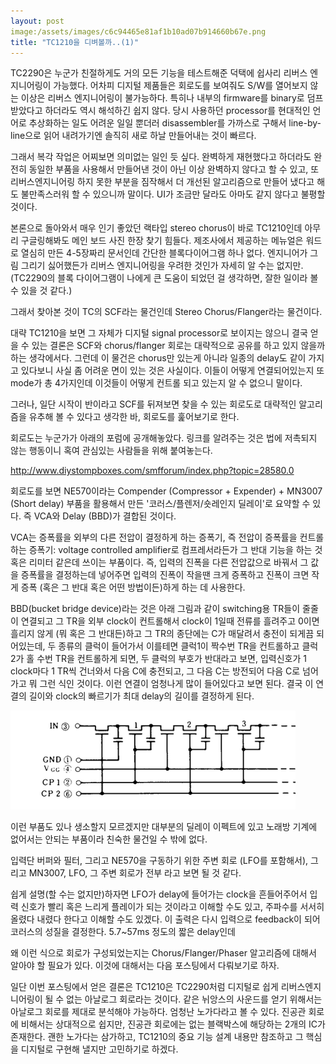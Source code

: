 ```yaml
---
layout: post
image:/assets/images/c6c94465e81af1b10ad07b914660b67e.png
title: "TC1210을 디벼볼까..(1)"
---
```



TC2290은 누군가 친절하게도 거의 모든 기능을 테스트해준 덕택에 쉽사리 리버스 엔지니어링이 가능했다. 어차피 디지털 제품들은 회로도를 보여줘도 S/W를 열어보지 않는 이상은 리버스 엔지니어링이 불가능하다. 특히나 내부의 firmware를 binary로 덤프 받았다고 하더라도 역시 해석하긴 쉽지 않다. 당시 사용하던 processor를 현대적인 언어로 추상화하는 일도 어려운 일일 뿐더러 disassembler를 가까스로 구해서 line-by-line으로 읽어 내려가기엔 솔직히 새로 하날 만들어내는 것이 빠르다.




그래서 복각 작업은 어찌보면 의미없는 일인 듯 싶다. 완벽하게 재현했다고 하더라도 완전히 동일한 부품을 사용해서 만들어낸 것이 아닌 이상 완벽하지 않다고 할 수 있고, 또 리버스엔지니어링 하지 못한 부분을 짐작해서 더 개선된 알고리즘으로 만들어 냈다고 해도 불만족스러워 할 수 있으니까 말이다. UI가 조금만 달라도 아마도 같지 않다고 불평할 것이다.




본론으로 돌아와서 매우 인기 좋았던 랙타입 stereo chorus이 바로 TC1210인데 아무리 구글링해봐도 메인 보드 사진 한장 찾기 힘들다. 제조사에서 제공하는 메뉴얼은 워드로 열심히 만든 4-5장짜리 문서인데 간단한 블록다이어그램 하나 없다. 엔지니어가 그림 그리기 싫어했든가 리버스 엔지니어링을 우려한 것인가 자세히 알 수는 없지만. (TC2290의 블록 다이어그램이 나에게 큰 도움이 되었던 걸 생각하면, 잘한 일이라 볼 수 있을 것 같다.)




그래서 찾아본 것이 TC의 SCF라는 물건인데 Stereo Chorus/Flanger라는 물건이다. 




대략 TC1210을 보면 그 자체가 디지털 signal processor로 보이지는 않으니 결국 얻을 수 있는 결론은 SCF와 chorus/flanger 회로는 대략적으로 공유를 하고 있지 않을까 하는 생각에서다. 그런데 이 물건은 chorus만 있는게 아니라 일종의 delay도 같이 가지고 있다보니 사실 좀 어려운 면이 있는 것은 사실이다. 이들이 어떻게 연결되어있는지 또 mode가 총 4가지인데 이것들이 어떻게 컨트롤 되고 있는지 알 수 없으니 말이다.




그러나, 일단 시작이 반이라고 SCF를 뒤져보면 찾을 수 있는 회로도로 대략적인 알고리즘을 유추해 볼 수 있다고 생각한 바, 회로도를 훑어보기로 한다.




회로도는 누군가가 아래의 포럼에 공개해놓았다. 링크를 알려주는 것은 법에 저촉되지 않는 행동이니 혹여 관심있는 사람들을 위해 붙여놓는다.




http://www.diystompboxes.com/smfforum/index.php?topic=28580.0




회로도를 보면 NE570이라는 Compender (Compressor + Expender) + MN3007 (Short delay) 부품을 활용해서 만든 '코러스/플렌저/숏레인지 딜레이'로 요약할 수 있다. 즉 VCA와 Delay (BBD)가 결합된 것이다. 




VCA는 증폭률을 외부의 다른 전압이 결정하게 하는 증폭기, 즉 전압이 증폭률을 컨트롤하는 증폭기: voltage controlled amplifier로 컴프레서라든가 그 반대 기능을 하는 것 혹은 리미터 같은데 쓰이는 부품이다. 즉, 입력의 진폭을 다른 전압값으로 바꿔서 그 값을 증폭률을 결정하는데 넣어주면 입력의 진폭이 작을땐 크게 증폭하고 진폭이 크면 작게 증폭 (혹은 그 반대 혹은 어떤 방법이든)하게 하는 데 사용한다. 




BBD(bucket bridge device)라는 것은 아래 그림과 같이 switching용 TR들이 줄줄이 연결되고 그 TR을 외부 clock이 컨트롤해서 clock이 1일때 전류를 흘려주고 0이면 흘리지 않게 (뭐 혹은 그 반대든)하고 그 TR의 종단에는 C가 매달려서 충전이 되게끔 되어있는데, 두 종류의 클럭이 들어가서 이를테면 클럭1이 짝수번 TR을 컨트롤하고 클럭 2가 홀 수번 TR을 컨트롤하게 되면, 두 클럭의 부호가 반대라고 보면, 입력신호가 1 clock마다 1 TR씩 건너와서 다음 C에 충전되고, 그 다음 C는 방전되어 다음 C로 넘어가고 뭐 그런 식인 것이다. 이런 연결이 엄청나게 많이 들어있다고 보면 된다. 결국 이 연결의 길이와 clock의 빠르기가 최대 delay의 길이를 결정하게 된다. 



![image](/assets/images/c6c94465e81af1b10ad07b914660b67e.png)



이런 부품도 있나 생소할지 모르겠지만 대부분의 딜레이 이펙트에 있고 노래방 기계에 없어서는 안되는 부품이라 친숙한 물건일 수 밖에 없다. 




입력단 버퍼와 필터, 그리고 NE570을 구동하기 위한 주변 회로 (LFO를 포함해서), 그리고 MN3007, LFO, 그 주변 회로가 전부 라고 보면 될 것 같다. 




쉽게 설명(할 수는 없지만)하자면 LFO가 delay에 들어가는 clock을 흔들어주어서 입력 신호가 빨리 혹은 느리게 플레이가 되는 것이라고 이해할 수도 있고, 주파수를 서서히 올렸다 내렸다 한다고 이해할 수도 있겠다. 이 출력은 다시 입력으로 feedback이 되어 코러스의 성질을 결정한다. 5.7~57ms 정도의 짧은 delay인데




왜 이런 식으로 회로가 구성되었는지는 Chorus/Flanger/Phaser 알고리즘에 대해서 알아야 할 필요가 있다. 이것에 대해서는 다음 포스팅에서 다뤄보기로 하자.




일단 이번 포스팅에서 얻은 결론은 TC1210은 TC2290처럼 디지털로 쉽게 리버스엔지니어링이 될 수 없는 아날로그 회로라는 것이다. 같은 뉘앙스의 사운드를 얻기 위해서는 아날로그 회로를 제대로 분석해야 가능하다. 엄청난 노가다라고 볼 수 있다. 진공관 회로에 비해서는 상대적으로 쉽지만, 진공관 회로에는 없는 블랙박스에 해당하는 2개의 IC가 존재한다. 괜한 노가다는 삼가하고, TC1210의 중요 기능 설계 내용만 참조하고 그 핵심을 디지털로 구현해 낼지만 고민하기로 하겠다.





